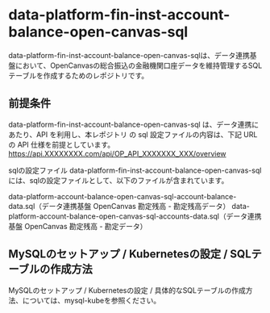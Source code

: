 # data-platform-fin-inst-account-balance-open-canvas-sql

data-platform-fin-inst-account-balance-open-canvas-sqlは、データ連携基盤において、OpenCanvasの総合振込の金融機関口座データを維持管理するSQLテーブルを作成するためのレポジトリです。

## 前提条件
data-platform-fin-inst-account-balance-open-canvas-sql は、データ連携にあたり、API を利用し、本レポジトリ の sql 設定ファイルの内容は、下記 URL の API 仕様を前提としています。
https://api.XXXXXXXX.com/api/OP_API_XXXXXXX_XXX/overview

sqlの設定ファイル
data-platform-fin-inst-account-balance-open-canvas-sql には、sqlの設定ファイルとして、以下のファイルが含まれています。

data-platform-account-balance-open-canvas-sql-account-balance-data.sql（データ連携基盤 OpenCanvas 勘定残高 - 勘定残高データ）
data-platform-account-balance-open-canvas-sql-accounts-data.sql（データ連携基盤 OpenCanvas 勘定残高 - 勘定データ）

## MySQLのセットアップ / Kubernetesの設定 / SQLテーブルの作成方法
MySQLのセットアップ / Kubernetesの設定 / 具体的なSQLテーブルの作成方法、については、mysql-kubeを参照ください。